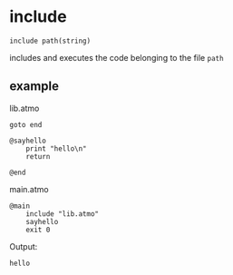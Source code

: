 # include

`include path(string)`

includes and executes the code belonging to the file `path`

## example
lib.atmo
```
goto end

@sayhello
	print "hello\n"
	return

@end
```

main.atmo
```
@main
	include "lib.atmo"
	sayhello
	exit 0
```

Output:
```
hello
```

